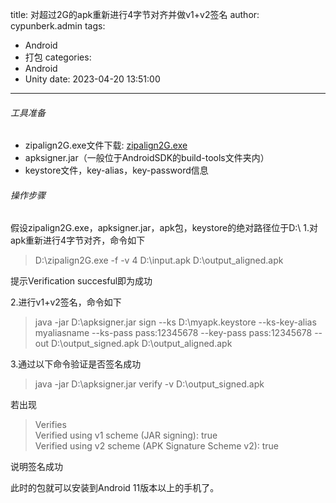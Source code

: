 title: 对超过2G的apk重新进行4字节对齐并做v1+v2签名
author: cypunberk.admin
tags:
  - Android
  - 打包
categories:
  - Android
  - Unity
date: 2023-04-20 13:51:00
---
###### 工具准备
- zipalign2G.exe文件下载: <i class="fa fa-download"></i> [zipalign2G.exe](https://download.csdn.net/download/liyingzai/13216149?spm=1001.2101.3001.6650.8&utm_medium=distribute.pc_relevant.none-task-download-2%7Edefault%7EOPENSEARCH%7ERate-8-13216149-blog-8109883.235%5Ev29%5Epc_relevant_default_base3&depth_1-utm_source=distribute.pc_relevant.none-task-download-2%7Edefault%7EOPENSEARCH%7ERate-8-13216149-blog-8109883.235%5Ev29%5Epc_relevant_default_base3&utm_relevant_index=8) 
- apksigner.jar（一般位于AndroidSDK的build-tools文件夹内）
- keystore文件，key-alias，key-password信息

###### 操作步骤
假设zipalign2G.exe，apksigner.jar，apk包，keystore的绝对路径位于D:\\
1.对apk重新进行4字节对齐，命令如下  
>D:\zipalign2G.exe -f -v 4 D:\input.apk D:\output_aligned.apk  

提示Verification succesful即为成功

2.进行v1+v2签名，命令如下  
>java -jar D:\apksigner.jar sign --ks D:\myapk.keystore --ks-key-alias myaliasname --ks-pass pass:12345678 --key-pass pass:12345678 --out D:\output_signed.apk D:\output_aligned.apk  

3.通过以下命令验证是否签名成功  
>java -jar D:\apksigner.jar verify -v D:\output_signed.apk  

若出现  
>Verifies  
>Verified using v1 scheme (JAR signing): true  
>Verified using v2 scheme (APK Signature Scheme v2): true  

说明签名成功  

此时的包就可以安装到Android 11版本以上的手机了。